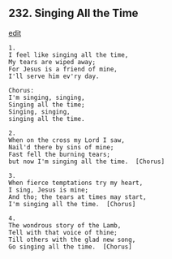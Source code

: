 
## 232.  Singing All the Time
[edit](https://docs.google.com/document/d/1kgFv80ZVpzmK6PW1TW64eWUXejmWT1BJ/edit?mode=html)



    1.
    I feel like singing all the time,
    My tears are wiped away;
    For Jesus is a friend of mine,
    I'll serve him ev'ry day.

    Chorus:
    I'm singing, singing,
    Singing all the time;
    Singing, singing, 
    singing all the time.

    2.
    When on the cross my Lord I saw,
    Nail'd there by sins of mine;
    Fast fell the burning tears; 
    but now I'm singing all the time.  [Chorus]

    3.
    When fierce temptations try my heart,
    I sing, Jesus is mine;
    And tho; the tears at times may start,
    I'm singing all the time.  [Chorus]

    4.
    The wondrous story of the Lamb,
    Tell with that voice of thine;
    Till others with the glad new song,
    Go singing all the time.  [Chorus] 
